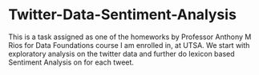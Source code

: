 # Twitter-Data-Sentiment-Analysis

This is a task assigned as one of the homeworks by Professor Anthony M Rios for Data Foundations course I am enrolled in, at UTSA. We start with exploratory analysis on the twitter data and further do lexicon based Sentiment Analysis on for each tweet.
